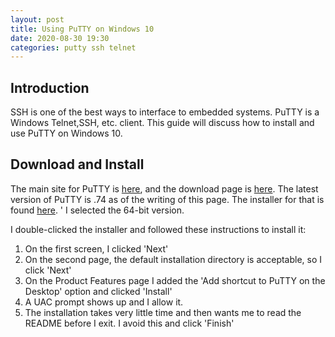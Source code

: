 ```yaml
---
layout: post
title: Using PuTTY on Windows 10
date: 2020-08-30 19:30
categories: putty ssh telnet
---
```


## Introduction ##

SSH is one of the best ways to interface to embedded systems. PuTTY is a Windows Telnet,SSH, etc. client. 
This guide will discuss how to install and use PuTTY on Windows 10.

## Download and Install ##

The main site for PuTTY is [here](https://www.chiark.greenend.org.uk/~sgtatham/putty/), and the download page is
[here](https://www.chiark.greenend.org.uk/~sgtatham/putty/latest.html).  The latest version of PuTTY is .74 as
of the writing of this page. The installer for that is found [here](https://the.earth.li/~sgtatham/putty/latest/w64/putty-64bit-0.74-installer.msi).
' I selected the 64-bit version.

I double-clicked the installer and followed these instructions to install it:

1. On the first screen, I clicked 'Next'
2. On the second page, the default installation directory is acceptable, so I click 'Next'
3. On the Product Features page I added the 'Add shortcut to PuTTY on the Desktop' option and clicked 'Install'
4. A UAC prompt shows up and I allow it.
5. The installation takes very little time and then wants me to read the README before I exit. I avoid this and
click 'Finish'

